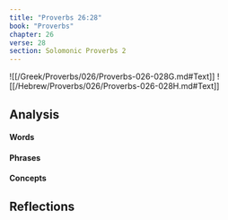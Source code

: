 ```yaml
---
title: "Proverbs 26:28"
book: "Proverbs"
chapter: 26
verse: 28
section: Solomonic Proverbs 2
---
```

![[/Greek/Proverbs/026/Proverbs-026-028G.md#Text]]
![[/Hebrew/Proverbs/026/Proverbs-026-028H.md#Text]]

## Analysis

#### Words

#### Phrases

#### Concepts

## Reflections
